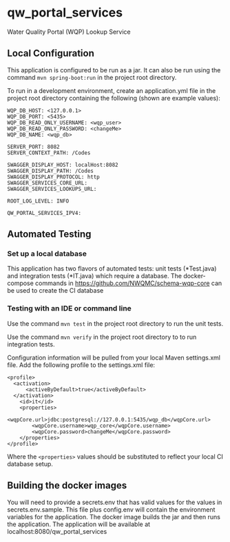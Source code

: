 # qw\_portal\_services
Water Quality Portal (WQP) Lookup Service

## Local Configuration
This application is configured to be run as a jar. It can also be run using the command ``` mvn spring-boot:run ``` in the project root directory.
 
To run in a development environment, create an application.yml file in
the project root directory containing the following (shown are example values):

```$yml
WQP_DB_HOST: <127.0.0.1>
WQP_DB_PORT: <5435>
WQP_DB_READ_ONLY_USERNAME: <wqp_user>
WQP_DB_READ_ONLY_PASSWORD: <changeMe>
WQP_DB_NAME: <wqp_db>

SERVER_PORT: 8082
SERVER_CONTEXT_PATH: /Codes

SWAGGER_DISPLAY_HOST: localHost:8082
SWAGGER_DISPLAY_PATH: /Codes
SWAGGER_DISPLAY_PROTOCOL: http
SWAGGER_SERVICES_CORE_URL:
SWAGGER_SERVICES_LOOKUPS_URL:

ROOT_LOG_LEVEL: INFO

QW_PORTAL_SERVICES_IPV4:
```

## Automated Testing

### Set up a local database
This application has two flavors of automated tests: unit tests (\*Test.java) and integration tests (\*IT.java) which require a database.
The docker-compose commands in https://github.com/NWQMC/schema-wqp-core can be used to create the CI database

### Testing with an IDE or command line

Use the command ```mvn test``` in the project root directory to run the unit tests.

Use the command ```mvn verify``` in the project root directory to to run integration tests.

Configuration information will be pulled from your local Maven settings.xml file. Add the following profile to the settings.xml file:
```$xml
<profile>
  <activation>
      <activeByDefault>true</activeByDefault>
  </activation>
    <id>it</id>
    <properties>
        <wqpCore.url>jdbc:postgresql://127.0.0.1:5435/wqp_db</wqpCore.url>
        <wqpCore.username>wqp_core</wqpCore.username>
        <wqpCore.password>changeMe</wqpCore.password>
    </properties>
</profile>
```
Where the ```<properties>``` values should be substituted to reflect your local CI database setup.

## Building the docker images
You will need to provide a secrets.env that has valid values for the values in secrets.env.sample. This file
plus config.env will contain the environment variables for the application. The docker image builds the jar and then runs
the application. The application will be available at localhost:8080/qw_portal_services
